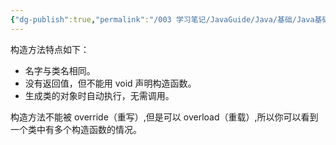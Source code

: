 ```yaml
---
{"dg-publish":true,"permalink":"/003 学习笔记/JavaGuide/Java/基础/Java基础常见面试题总结（中）/面向对象基础/5. 构造方法有哪些特点？是否可被 override？/","dgPassFrontmatter":true,"created":"2024-04-12T09:57:08.878+08:00","updated":"2024-06-01T10:47:28.098+08:00"}
---
```


构造方法特点如下：

- 名字与类名相同。
- 没有返回值，但不能用 void 声明构造函数。
- 生成类的对象时自动执行，无需调用。

构造方法不能被 override（重写）,但是可以 overload（重载）,所以你可以看到一个类中有多个构造函数的情况。